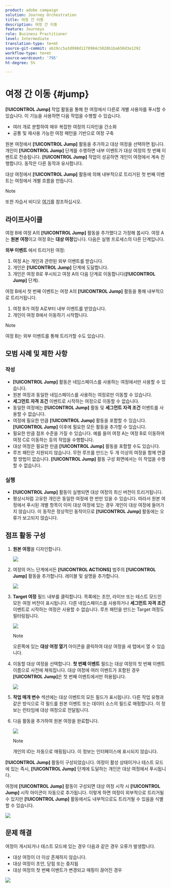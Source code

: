 ```yaml
---
product: adobe campaign
solution: Journey Orchestration
title: 여정 간 이동
description: 여정 간 이동
feature: Journeys
role: Business Practitioner
level: Intermediate
translation-type: tm+mt
source-git-commit: ab19cc5a3d998d1178984c5028b1ba650d3e1292
workflow-type: tm+mt
source-wordcount: '795'
ht-degree: 5%

---
```



# 여정 간 이동 {#jump}

**[!UICONTROL Jump]** 작업 활동을 통해 한 여정에서 다른로 개별 사용자를 푸시할 수 있습니다. 이 기능을 사용하면 다음 작업을 수행할 수 있습니다.

* 여러 개로 분할하여 매우 복잡한 여정의 디자인을 간소화
* 공통 및 재사용 가능한 여정 패턴을 기반으로 여정 구축

원본 여정에서 **[!UICONTROL Jump]** 활동을 추가하고 대상 여정을 선택하면 됩니다. 개인이 **[!UICONTROL Jump]** 단계를 수행하면 내부 이벤트가 대상 여정의 첫 번째 이벤트로 전송됩니다. **[!UICONTROL Jump]** 작업이 성공하면 개인이 여정에서 계속 진행합니다. 동작은 다른 동작과 유사합니다.

대상 여정에서 **[!UICONTROL Jump]** 활동에 의해 내부적으로 트리거된 첫 번째 이벤트는 여정에서 개별 흐름을 만듭니다.

>[!NOTE]
>
>또한 자습서 비디오 [여기](https://experienceleague.adobe.com/docs/journey-orchestration-learn/tutorials/building-a-journey/jumping-to-another-journey.html)를 참조하십시오.

## 라이프사이클

여정 B에 여정 A의 **[!UICONTROL Jump]** 활동을 추가했다고 가정해 봅시다. 여정 A는 **원본 여정**&#x200B;이고 여정 B는 **대상 여정**입니다.
다음은 실행 프로세스의 다른 단계입니다.

**외부 이벤트** 에서 트리거된 여정:

1. 여정 A는 개인과 관련된 외부 이벤트를 받습니다.
1. 개인은 **[!UICONTROL Jump]** 단계에 도달합니다.
1. 개인은 여정 B로 푸시되고 여정 A의 다음 단계로 이동합니다(**[!UICONTROL Jump]** 단계).

여정 B에서 첫 번째 이벤트는 여정 A의 **[!UICONTROL Jump]** 활동을 통해 내부적으로 트리거됩니다.

1. 여정 B가 여정 A로부터 내부 이벤트를 받았습니다.
1. 개인이 여정 B에서 이동하기 시작합니다.

>[!NOTE]
>
>여정 B는 외부 이벤트를 통해 트리거할 수도 있습니다.

## 모범 사례 및 제한 사항

### 작성

* **[!UICONTROL Jump]** 활동은 네임스페이스를 사용하는 여정에서만 사용할 수 있습니다.
* 원본 여정과 동일한 네임스페이스를 사용하는 여정로만 이동할 수 있습니다.
* **세그먼트 자격 조건** 이벤트로 시작하는 여정으로 이동할 수 없습니다.
* 동일한 여정에는 **[!UICONTROL Jump]** 활동 및 **세그먼트 자격 조건** 이벤트를 사용할 수 없습니다.
* 여정에 필요한 만큼 **[!UICONTROL Jump]** 활동을 포함할 수 있습니다. **[!UICONTROL Jump]** 이후에 필요한 모든 활동을 추가할 수 있습니다.
* 필요한 만큼 점프 수준을 가질 수 있습니다. 예를 들어 여정 A는 여정 B로 이동하여 여정 C로 이동하는 등의 작업을 수행합니다.
* 대상 여정은 필요한 만큼 **[!UICONTROL Jump]** 활동을 포함할 수도 있습니다.
* 루프 패턴은 지원되지 않습니다. 무한 루프를 만드는 두 개 이상의 여정을 함께 연결할 방법이 없습니다. **[!UICONTROL Jump]** 활동 구성 화면에서는 이 작업을 수행할 수 없습니다.

### 실행

* **[!UICONTROL Jump]** 활동이 실행되면 대상 여정의 최신 버전이 트리거됩니다.
* 평상시처럼 고유한 개인은 동일한 여정에 한 번만 있을 수 있습니다. 따라서 원본 여정에서 푸시된 개별 항목이 이미 대상 여정에 있는 경우 개인이 대상 여정에 들어가지 않습니다. 이 동작은 정상적인 동작이므로 **[!UICONTROL Jump]** 활동에는 오류가 보고되지 않습니다.

## 점프 활동 구성

1. **원본 여정**&#x200B;을 디자인합니다.

   ![](../assets/jump1.png)

1. 여정의 어느 단계에서든 **[!UICONTROL ACTIONS]** 범주의 **[!UICONTROL Jump]** 활동을 추가합니다. 레이블 및 설명을 추가합니다.

   ![](../assets/jump2.png)

1. **Target 여정** 필드 내부를 클릭합니다.
목록에는 초안, 라이브 또는 테스트 모드인 모든 여정 버전이 표시됩니다. 다른 네임스페이스를 사용하거나 **세그먼트 자격 조건** 이벤트로 시작하는 여정은 사용할 수 없습니다. 루프 패턴을 만드는 Target 여정도 필터링됩니다.

   ![](../assets/jump3.png)

   >[!NOTE]
   >
   >오른쪽에 있는 **대상 여정 열기** 아이콘을 클릭하여 대상 여정을 새 탭에서 열 수 있습니다.

1. 이동할 대상 여정을 선택합니다.
**첫 번째 이벤트** 필드는 대상 여정의 첫 번째 이벤트 이름으로 사전에 채워집니다. 대상 여정에 여러 이벤트가 포함된 경우 **[!UICONTROL Jump]**&#x200B;은 첫 번째 이벤트에서만 허용됩니다.

   ![](../assets/jump4.png)

1. **작업 매개 변수** 섹션에는 대상 이벤트의 모든 필드가 표시됩니다. 다른 작업 유형과 같은 방식으로 각 필드를 원본 이벤트 또는 데이터 소스의 필드로 매핑합니다. 이 정보는 런타임에 대상 여정으로 전달됩니다.
1. 다음 활동을 추가하여 원본 여정을 완료합니다.

   ![](../assets/jump5.png)


   >[!NOTE]
   >
   >개인의 ID는 자동으로 매핑됩니다. 이 정보는 인터페이스에 표시되지 않습니다.

**[!UICONTROL Jump]** 활동이 구성되었습니다. 여정이 활성 상태이거나 테스트 모드에 있는 즉시, **[!UICONTROL Jump]** 단계에 도달하는 개인은 대상 여정에서 푸시됩니다.

여정에 **[!UICONTROL Jump]** 활동이 구성되면 대상 여정 시작 시 **[!UICONTROL Jump]** 시작 아이콘이 자동으로 추가됩니다. 이렇게 하면 여정이 외부적으로 트리거될 수 있지만 **[!UICONTROL Jump]** 활동에서도 내부적으로도 트리거될 수 있음을 식별할 수 있습니다.

![](../assets/jump7.png)

## 문제 해결

여정이 게시되거나 테스트 모드에 있는 경우 다음과 같은 경우 오류가 발생합니다.
* 대상 여정이 더 이상 존재하지 않습니다.
* 대상 여정이 초안, 닫힘 또는 중지됨
* 대상 여정의 첫 번째 이벤트가 변경되고 매핑이 끊어진 경우

![](../assets/jump6.png)

